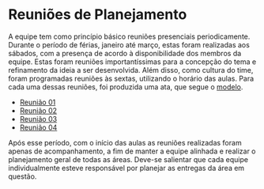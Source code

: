 # Reuniões de Planejamento

A equipe tem como princípio básico reuniões presenciais periodicamente. Durante o período de férias, janeiro até março, estas foram realizadas aos sábados, com a presença de acordo à disponibilidade dos membros da equipe. Estas foram reuniões importantíssimas para a concepção do tema e refinamento da ideia a ser desenvolvida. Além disso, como cultura do time, foram programadas reuniões às sextas, utilizando o horário das aulas. Para cada uma dessas reuniões, foi produzida uma ata, que segue o [modelo](docs/modelo_ata.md).

* [Reunião 01](docs/reunioes/reuniao_01.md)
* [Reunião 02](docs/reunioes/reuniao_02.md)
* [Reunião 03](docs/reunioes/reuniao_03.md)
* [Reunião 04](docs/reunioes/reuniao_04.md)

Após esse período, com o início das aulas as reuniões realizadas foram apenas de acompanhamento, a fim de manter a equipe alinhada e realizar o planejamento geral de todas as áreas. Deve-se salientar que cada equipe individualmente esteve responsável por planejar as entregas da área em questão.